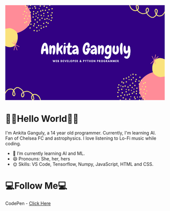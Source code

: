 <img src="readme_header.png" margin-left="100px" width="650px" height="300px">

<h1> <b>👋🏻Hello World👋🏻</b> </h1>

I'm Ankita Ganguly, a 14 year old programmer. Currently, I'm learning AI. Fan of Chelsea FC and astrophysics. I love listening to Lo-Fi music while coding.

- 🌱 I’m currently learning AI and ML.
- 😄 Pronouns: She, her, hers
- 🌞 Skills: VS Code, Tensorflow, Numpy, JavaScript, HTML and CSS. 

<h1> <b> 💻Follow Me💻 </b> </h1>
CodePen - <a href= "https://codepen.io/i_am_kita" target="_blank"> Click Here </a>

